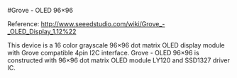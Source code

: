 #Grove - OLED 96×96

Reference: http://www.seeedstudio.com/wiki/Grove_-_OLED_Display_1.12%22

This device is a 16 color grayscale 96×96 dot matrix OLED display module with Grove compatible
4pin I2C interface.
Grove - OLED 96×96 is constructed with 96×96 dot matrix OLED module LY120 and SSD1327 driver IC.
